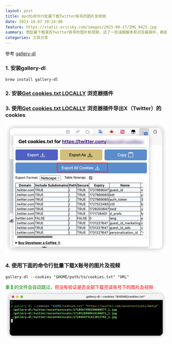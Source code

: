 ```yaml
---
layout: post
title: macOS命令行批量下载Twitter账号的图片及视频
date: 2023-10-07 20:24:00
feature: https://static.ericsky.com/images/2023-09-17/IMG_8425.jpg
summary: 想批量下载某些Twitter账号的图片和视频，试了一些油猴脚本和浏览器插件，都是只能单个视频单张图片下载。后来在github上找到了gallery-dl这个工具，能满足我的批量下载需求。
categories: 工具分享
---
```


参考 [gallery-dl](https://github.com/mikf/gallery-dl)

### 1. 安装gallery-dl
```
brew install gallery-dl
```
### 2. 安装[Get cookies.txt LOCALLY](https://chromewebstore.google.com/detail/cclelndahbckbenkjhflpdbgdldlbecc) 浏览器插件

### 3. 使用[Get cookies.txt LOCALLY](https://chromewebstore.google.com/detail/cclelndahbckbenkjhflpdbgdldlbecc) 浏览器插件导出X（Twitter）的cookies
![导出cookies](/images/2023-10-07/aa68b602-3e3f-48de-b67d-69d7eac2895d.jpg)

### 4. 使用下面的命令行批量下载X账号的图片及视频
```
gallery-dl --cookies "$HOME/path/to/cookies.txt" "URL"
```
<font color=green>重复的文件会自动跳过，</font><font color=red>但没有验证是否全部下载完该账号下的图片及视频</font>
![下载](/images/2023-10-07/8043026c-cc6a-450a-8e4f-03747fca1be5.jpg)
